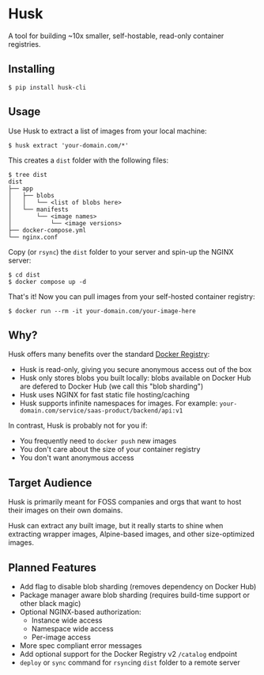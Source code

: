 # Husk

A tool for building ~10x smaller, self-hostable, read-only container registries.

## Installing

```
$ pip install husk-cli
```

## Usage

Use Husk to extract a list of images from your local machine:

```
$ husk extract 'your-domain.com/*'
```

This creates a `dist` folder with the following files:

```
$ tree dist
dist
├── app
│   ├── blobs
│   │   └── <list of blobs here>
│   └── manifests
│       └── <image names>
│           └── <image versions>
├── docker-compose.yml
└── nginx.conf
```

Copy (or `rsync`) the `dist` folder to your server and spin-up the NGINX server:

```
$ cd dist
$ docker compose up -d
```

That's it! Now you can pull images from your self-hosted container registry:

```
$ docker run --rm -it your-domain.com/your-image-here
```

## Why?

Husk offers many benefits over the standard [Docker Registry](https://hub.docker.com/_/registry):

* Husk is read-only, giving you secure anonymous access out of the box
* Husk only stores blobs you built locally: blobs available on Docker Hub are defered to Docker Hub (we call this "blob sharding")
* Husk uses NGINX for fast static file hosting/caching
* Husk supports infinite namespaces for images. For example: `your-domain.com/service/saas-product/backend/api:v1`

In contrast, Husk is probably not for you if:

* You frequently need to `docker push` new images
* You don't care about the size of your container registry
* You don't want anonymous access

## Target Audience

Husk is primarily meant for FOSS companies and orgs that want to host their images on their own domains.

Husk can extract any built image, but it really starts to shine when extracting wrapper images,
Alpine-based images, and other size-optimized images.

## Planned Features

* Add flag to disable blob sharding (removes dependency on Docker Hub)
* Package manager aware blob sharding (requires build-time support or other black magic)
* Optional NGINX-based authorization:
  * Instance wide access
  * Namespace wide access
  * Per-image access
* More spec compliant error messages
* Add optional support for the Docker Registry v2 `/catalog` endpoint
* `deploy` or `sync` command for `rsync`ing `dist` folder to a remote server

